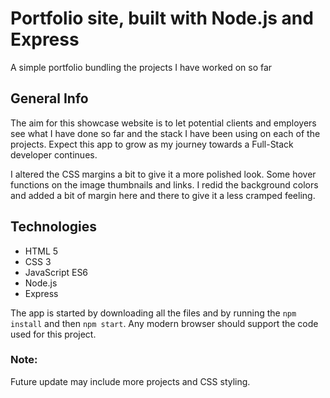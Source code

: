 # Portfolio site, built with Node.js and Express
A simple portfolio bundling the projects I have worked on so far

## General Info

The aim for this showcase website is to let potential clients and employers see what I have done so far and the stack I have 
been using on each of the projects. Expect this app to grow as my journey towards a Full-Stack developer continues.

I altered the CSS margins a bit to give it a more polished look. Some hover functions on the image thumbnails and links. I redid the 
background colors and added a bit of margin here and there to give it a less cramped feeling. 

## Technologies

* HTML 5   
* CSS 3
* JavaScript ES6
* Node.js
* Express


The app is started by downloading all the files and by running the `npm install` and then `npm start`. Any modern browser should support the code used for this project.

### Note:

Future update may include more projects and CSS styling. 

